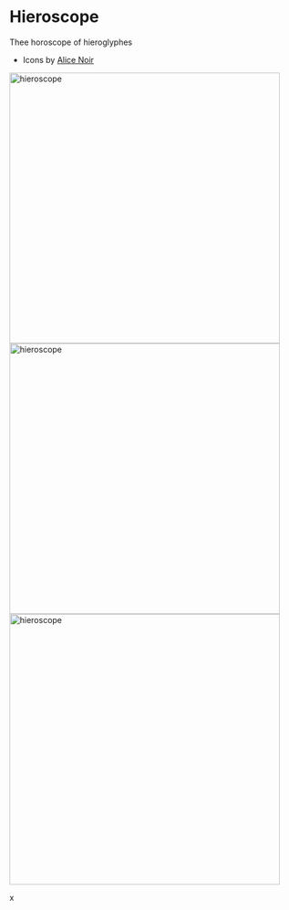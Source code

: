# Hieroscope
Thee horoscope of hieroglyphes

- Icons by [Alice Noir](https://thenounproject.com/AliceNoir/)

<img width="474" alt="hieroscope" src="https://github.com/suttree/Hieroscope/assets/14312/b44b2887-caca-44b5-9d38-bad958d3c977">
<br>
<img width="474" alt="hieroscope" src="https://github.com/suttree/Hieroscope/assets/14312/8fc0d967-cd4e-4f96-aeef-32fc5b071574">
<br>
<img width="474" alt="hieroscope" src="https://github.com/suttree/Hieroscope/assets/14312/f2ea91a7-b52b-4903-a146-5a9bbc53c454">

x
